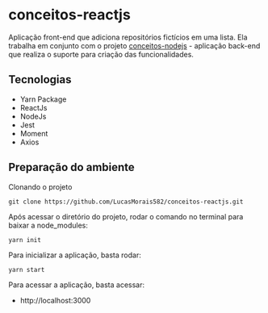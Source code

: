 # conceitos-reactjs

Aplicação front-end que adiciona repositórios fictícios em uma lista. Ela trabalha em conjunto com o projeto [conceitos-nodejs](https://github.com/LucasMorais582/conceitos-nodejs) - aplicação back-end que realiza o suporte para criação das funcionalidades.

## Tecnologias

- Yarn Package
- ReactJs
- NodeJs
- Jest
- Moment
- Axios

## Preparação do ambiente

Clonando o projeto
```
git clone https://github.com/LucasMorais582/conceitos-reactjs.git
```
Após acessar o diretório do projeto, rodar o comando no terminal para baixar a node_modules:
```
yarn init
```

Para inicializar a aplicação, basta rodar:
```
yarn start
```
Para acessar a aplicação, basta acessar:
- http://localhost:3000

